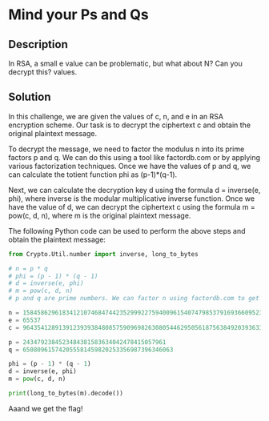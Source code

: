 # Mind your Ps and Qs
## Description
In RSA, a small e value can be problematic, but what about N? Can you decrypt this? values.

## Solution
In this challenge, we are given the values of c, n, and e in an RSA encryption scheme. Our task is to decrypt the ciphertext c and obtain the original plaintext message.

To decrypt the message, we need to factor the modulus n into its prime factors p and q. We can do this using a tool like factordb.com or by applying various factorization techniques. Once we have the values of p and q, we can calculate the totient function phi as (p-1)*(q-1).

Next, we can calculate the decryption key d using the formula d = inverse(e, phi), where inverse is the modular multiplicative inverse function. Once we have the value of d, we can decrypt the ciphertext c using the formula m = pow(c, d, n), where m is the original plaintext message.

The following Python code can be used to perform the above steps and obtain the plaintext message:
````python
from Crypto.Util.number import inverse, long_to_bytes

# n = p * q
# phi = (p - 1) * (q - 1)
# d = inverse(e, phi)
# m = pow(c, d, n)
# p and q are prime numbers. We can factor n using factordb.com to get p and q.

n = 1584586296183412107468474423529992275940096154074798537916936609523894209759157543
e = 65537
c = 964354128913912393938480857590969826308054462950561875638492039363373779803642185

p = 2434792384523484381583634042478415057961
q = 650809615742055581459820253356987396346063

phi = (p - 1) * (q - 1)
d = inverse(e, phi)
m = pow(c, d, n)

print(long_to_bytes(m).decode())
````

Aaand we get the flag!
